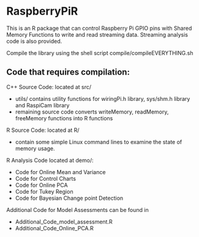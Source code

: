 # RaspberryPiR

This is an R package that can control Raspberry Pi GPIO pins with Shared Memory Functions to write and read streaming data. Streaming analysis code is also provided.

Compile the library using the shell script compile/compileEVERYTHING.sh

## Code that requires compilation:

C++ Source Code: located at src/
- utils/ contains utility functions for wiringPi.h library, sys/shm.h library and RaspiCam library
- remaining source code converts writeMemory, readMemory, freeMemory functions into R functions

R Source Code: located at R/
- contain some simple Linux command lines to examine the state of memory usage.

R Analysis Code located at demo/:
- Code for Online Mean and Variance
- Code for Control Charts
- Code for Online PCA
- Code for Tukey Region
- Code for Bayesian Change point Detection

Additional Code for Model Assessments can be found in 
- Additional_Code_model_assessment.R
- Additional_Code_Online_PCA.R
